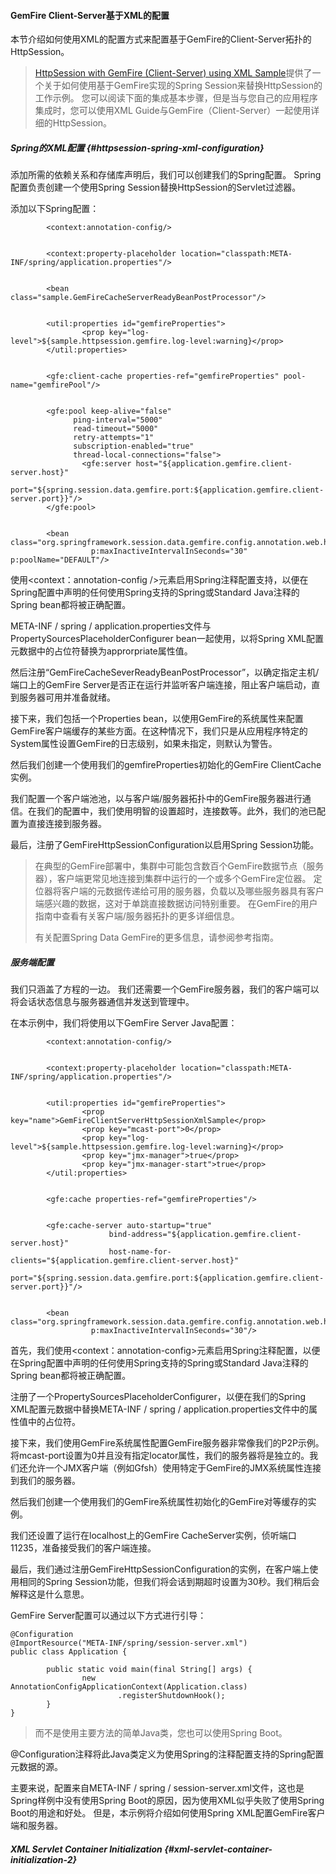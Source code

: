 #### GemFire Client-Server基于XML的配置

本节介绍如何使用XML的配置方式来配置基于GemFire的Client-Server拓扑的HttpSession。

> [HttpSession with GemFire \(Client-Server\) using XML Sample](https://docs.spring.io/spring-session/docs/1.3.1.RELEASE/reference/html5/#samples)提供了一个关于如何使用基于GemFire实现的Spring Session来替换HttpSession的工作示例。 您可以阅读下面的集成基本步骤，但是当与您自己的应用程序集成时，您可以使用XML Guide与GemFire（Client-Server）一起使用详细的HttpSession。

##### Spring的XML配置 {#httpsession-spring-xml-configuration}

添加所需的依赖关系和存储库声明后，我们可以创建我们的Spring配置。 Spring配置负责创建一个使用Spring Session替换HttpSession的Servlet过滤器。

添加以下Spring配置：

```
        <context:annotation-config/>


        <context:property-placeholder location="classpath:META-INF/spring/application.properties"/>


        <bean class="sample.GemFireCacheServerReadyBeanPostProcessor"/>


        <util:properties id="gemfireProperties">
                <prop key="log-level">${sample.httpsession.gemfire.log-level:warning}</prop>
        </util:properties>


        <gfe:client-cache properties-ref="gemfireProperties" pool-name="gemfirePool"/>


        <gfe:pool keep-alive="false"
              ping-interval="5000"
              read-timeout="5000"
              retry-attempts="1"
              subscription-enabled="true"
              thread-local-connections="false">
                <gfe:server host="${application.gemfire.client-server.host}"
                    port="${spring.session.data.gemfire.port:${application.gemfire.client-server.port}}"/>
        </gfe:pool>


        <bean class="org.springframework.session.data.gemfire.config.annotation.web.http.GemFireHttpSessionConfiguration"
                  p:maxInactiveIntervalInSeconds="30" p:poolName="DEFAULT"/>
```

使用&lt;context：annotation-config /&gt;元素启用Spring注释配置支持，以便在Spring配置中声明的任何使用Spring支持的Spring或Standard Java注释的Spring bean都将被正确配置。

META-INF / spring / application.properties文件与PropertySourcesPlaceholderConfigurer bean一起使用，以将Spring XML配置元数据中的占位符替换为approrpriate属性值。

然后注册“GemFireCacheSeverReadyBeanPostProcessor”，以确定指定主机/端口上的GemFire Server是否正在运行并监听客户端连接，阻止客户端启动，直到服务器可用并准备就绪。

接下来，我们包括一个Properties bean，以使用GemFire的系统属性来配置GemFire客户端缓存的某些方面。在这种情况下，我们只是从应用程序特定的System属性设置GemFire的日志级别，如果未指定，则默认为警告。

然后我们创建一个使用我们的gemfireProperties初始化的GemFire ClientCache实例。

我们配置一个客户端池池，以与客户端/服务器拓扑中的GemFire服务器进行通信。在我们的配置中，我们使用明智的设置超时，连接数等。此外，我们的池已配置为直接连接到服务器。

最后，注册了GemFireHttpSessionConfiguration以启用Spring Session功能。

> 在典型的GemFire部署中，集群中可能包含数百个GemFire数据节点（服务器），客户端更常见地连接到集群中运行的一个或多个GemFire定位器。 定位器将客户端的元数据传递给可用的服务器，负载以及哪些服务器具有客户端感兴趣的数据，这对于单跳直接数据访问特别重要。 在GemFire的用户指南中查看有关客户端/服务器拓扑的更多详细信息。
>
> 有关配置Spring Data GemFire的更多信息，请参阅参考指南。

##### 服务端配置

我们只涵盖了方程的一边。 我们还需要一个GemFire服务器，我们的客户端可以将会话状态信息与服务器通信并发送到管理中。

在本示例中，我们将使用以下GemFire Server Java配置：

```
        <context:annotation-config/>


        <context:property-placeholder location="classpath:META-INF/spring/application.properties"/>


        <util:properties id="gemfireProperties">
                <prop key="name">GemFireClientServerHttpSessionXmlSample</prop>
                <prop key="mcast-port">0</prop>
                <prop key="log-level">${sample.httpsession.gemfire.log-level:warning}</prop>
                <prop key="jmx-manager">true</prop>
                <prop key="jmx-manager-start">true</prop>
        </util:properties>


        <gfe:cache properties-ref="gemfireProperties"/>


        <gfe:cache-server auto-startup="true"
                      bind-address="${application.gemfire.client-server.host}"
                      host-name-for-clients="${application.gemfire.client-server.host}"
                      port="${spring.session.data.gemfire.port:${application.gemfire.client-server.port}}"/>


        <bean class="org.springframework.session.data.gemfire.config.annotation.web.http.GemFireHttpSessionConfiguration"
                  p:maxInactiveIntervalInSeconds="30"/>
```

首先，我们使用&lt;context：annotation-config&gt;元素启用Spring注释配置，以便在Spring配置中声明的任何使用Spring支持的Spring或Standard Java注释的Spring bean都将被正确配置。

注册了一个PropertySourcesPlaceholderConfigurer，以便在我们的Spring XML配置元数据中替换META-INF / spring / application.properties文件中的属性值中的占位符。

接下来，我们使用GemFire系统属性配置GemFire服务器非常像我们的P2P示例。将mcast-port设置为0并且没有指定locator属性，我们的服务器将是独立的。我们还允许一个JMX客户端（例如Gfsh）使用特定于Ge​​mFire的JMX系统属性连接到我们的服务器。

然后我们创建一个使用我们的GemFire系统属性初始化的GemFire对等缓存的实例。

我们还设置了运行在localhost上的GemFire CacheServer实例，侦听端口11235，准备接受我们的客户端连接。

最后，我们通过注册GemFireHttpSessionConfiguration的实例，在客户端上使用相同的Spring Session功能，但我们将会话到期超时设置为30秒。我们稍后会解释这是什么意思。

GemFire Server配置可以通过以下方式进行引导：

```
@Configuration 
@ImportResource("META-INF/spring/session-server.xml") 
public class Application {

        public static void main(final String[] args) {
                new AnnotationConfigApplicationContext(Application.class)
                        .registerShutdownHook();
        }
}
```

> 而不是使用主要方法的简单Java类，您也可以使用Spring Boot。

@Configuration注释将此Java类定义为使用Spring的注释配置支持的Spring配置元数据的源。

主要来说，配置来自META-INF / spring / session-server.xml文件，这也是Spring样例中没有使用Spring Boot的原因，因为使用XML似乎失败了使用Spring Boot的用途和好处。 但是，本示例将介绍如何使用Spring XML配置GemFire客户端和服务器。

##### XML Servlet Container Initialization {#xml-servlet-container-initialization-2}



